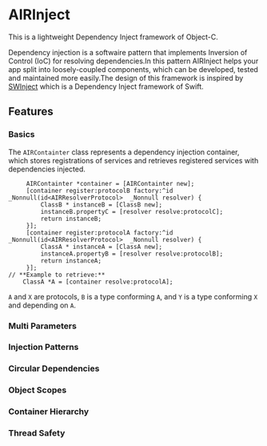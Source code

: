 # AIRInject
This is a lightweight Dependency Inject framework of Object-C.

Dependency injection is a softwaire pattern that implements Inversion of Control (IoC) for resolving dependencies.In this pattern AIRInject helps your app split into loosely-coupled components, which can be developed, tested and maintained more easily.The design of this framework is inspired by [SWInject] which is a Dependency Inject framework of Swift.

[SWinject]: https://github.com/Swinject/Swinject "SWInject"

## Features

### Basics

The `AIRContainter` class represents a dependency injection container, which stores registrations of services and retrieves registered services with dependencies injected.
```Object-C
     AIRContainter *container = [AIRContainter new];
     [container register:protocolB factory:^id _Nonnull(id<AIRResolverProtocol>  _Nonnull resolver) {
         ClassB * instanceB = [ClassB new];
         instanceB.propertyC = [resolver resolve:protocolC];
         return instanceB;
     }];
     [container register:protocolA factory:^id _Nonnull(id<AIRResolverProtocol>  _Nonnull resolver) {
         ClassA * instanceA = [ClassA new];
         instanceA.propertyB = [resolver resolve:protocolB];
         return instanceA;
     }];
// **Example to retrieve:**
    ClassA *A = [container resolve:protocolA];
```    
`A` and `X` are protocols, `B` is a type conforming `A`, and `Y` is a type conforming `X` and depending on `A`.
    
### Multi Parameters

### Injection Patterns

### Circular Dependencies

### Object Scopes

### Container Hierarchy

### Thread Safety
